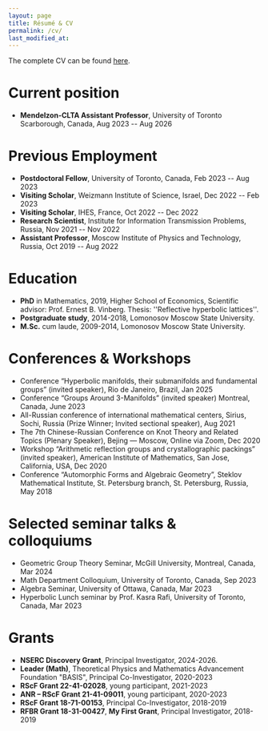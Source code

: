 ```yaml
---
layout: page
title: Résumé & CV
permalink: /cv/
last_modified_at: 
---
```


The complete CV can be found [here](/cv.pdf).

# Current position
- **Mendelzon-CLTA Assistant Professor**, University of Toronto Scarborough, Canada, Aug 2023 -- Aug 2026

# Previous Employment

- **Postdoctoral Fellow**, University of Toronto, Canada, Feb 2023 -- Aug 2023
- **Visiting Scholar**, Weizmann Institute of Science, Israel, Dec 2022 -- Feb 2023
- **Visiting Scholar**, IHES, France, Oct 2022 -- Dec 2022
- **Research Scientist**, Institute for Information Transmission Problems, Russia, Nov 2021 -- Nov 2022
- **Assistant Professor**, Moscow Institute of Physics and Technology, Russia, Oct 2019 -- Aug 2022

# Education

- **PhD** in Mathematics, 2019, Higher School of Economics, Scientific advisor: Prof. Ernest B. Vinberg. Thesis: ''Reflective hyperbolic lattices''.
- **Postgraduate study**, 2014-2018, Lomonosov Moscow State University.
- **M.Sc.** cum laude, 2009-2014, Lomonosov Moscow State University.


# Conferences & Workshops

- Conference “Hyperbolic manifolds, their submanifolds and fundamental groups” (invited speaker), Rio de Janeiro, Brazil, Jan 2025
- Conference “Groups Around 3-Manifolds” (invited speaker) Montreal, Canada, June 2023
- All-Russian conference of international mathematical centers, Sirius, Sochi, Russia (Prize Winner; Invited sectional speaker), Aug 2021
- The 7th Chinese-Russian Conference on Knot Theory and Related Topics (Plenary Speaker), Bejing — Moscow, Online via Zoom, Dec 2020
- Workshop “Arithmetic reflection groups and crystallographic packings” (invited speaker), American Institute of Mathematics, San Jose, California, USA, Dec 2020
- Conference “Automorphic Forms and Algebraic Geometry”, Steklov Mathematical Institute, St. Petersburg branch, St. Petersburg, Russia, May 2018

# Selected seminar talks & colloquiums

- Geometric Group Theory Seminar, McGill University, Montreal, Canada, Mar 2024
- Math Department Colloquium, University of Toronto, Canada, Sep 2023
- Algebra Seminar, University of Ottawa, Canada, Mar 2023
- Hyperbolic Lunch seminar by Prof. Kasra Rafi, University of Toronto, Canada, Mar 2023


# Grants
- **NSERC Discovery Grant**, Principal Investigator, 2024-2026.
- **Leader (Math)**, Theoretical Physics and Mathematics Advancement Foundation "BASIS", Principal Co-Investigator, 2020-2023
- **RScF Grant 22-41-02028**, young participant, 2021-2023
- **ANR – RScF Grant 21-41-09011**, young participant, 2020-2023
- **RScF Grant 18-71-00153**, Principal Co-Investigator, 2018-2019
- **RFBR Grant 18-31-00427**, **My First Grant**, Principal Investigator, 2018-2019
